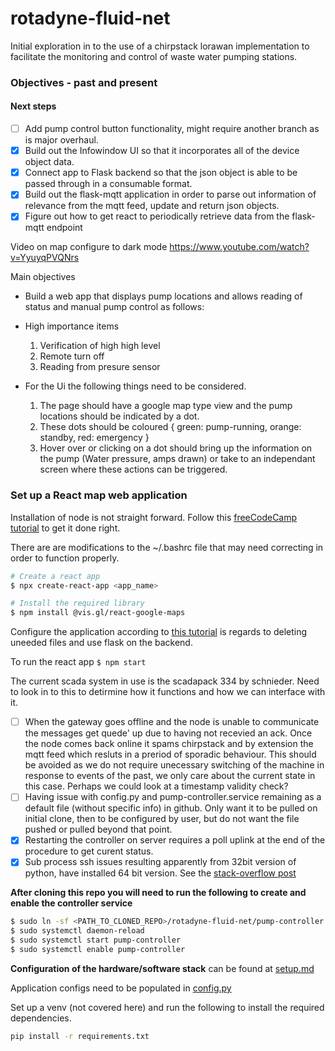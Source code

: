 # rotadyne-fluid-net
Initial exploration in to the use of a chirpstack lorawan implementation to facilitate the monitoring and control of waste water pumping stations.

### Objectives - past and present

#### Next steps
- [ ] Add pump control button functionality, might require another branch as is major overhaul.
- [X] Build out the Infowindow UI so that it incorporates all of the device object data.
- [X] Connect app to Flask backend so that the json object is able to be passed through in a consumable format.
- [X] Build out the flask-mqtt application in order to parse out information of relevance from the mqtt feed, update and return json objects.
- [X] Figure out how to get react to periodically retrieve data from the flask-mqtt endpoint

Video on map configure to dark mode https://www.youtube.com/watch?v=YyuyqPVQNrs

Main objectives
- Build a web app that displays pump locations and allows reading of status and manual pump control as follows: 
- High importance items
  1. Verification of high high level
  2. Remote turn off
  3. Reading from presure sensor

- For the Ui the following things need to be considered.
  1. The page should have a google map type view and the pump locations should be indicated by a dot.
  2. These dots should be coloured { green: pump-running, orange: standby, red: emergency }
  3. Hover over or clicking on a dot should bring up the information on the pump (Water pressure, amps drawn) or take to an independant screen where these actions can be triggered.

### Set up a React map web application
Installation of node is not straight forward. Follow this [freeCodeCamp tutorial](freecodecamp.org/news/how-to-install-node-js-on-ubuntu/) to get it done right.

There are are modifications to the ~/.bashrc file that may need correcting in order to function properly.

```sh
# Create a react app
$ npx create-react-app <app_name>

# Install the required library
$ npm install @vis.gl/react-google-maps
```
Configure the application according to [this tutorial](https://www.youtube.com/watch?v=7LNl2JlZKHA) is regards to deleting uneeded files and use flask on the backend.

To run the react app
`$ npm start`




The current scada system in use is the scadapack 334 by schnieder. Need to look in to this to detirmine how it functions and how we can interface with it.


- [ ] When the gateway goes offline and the node is unable to communicate the messages get quede' up due to having not recevied an ack. Once the node comes back online it spams chirpstack and by extension the mqtt feed which resluts in a preriod of sporadic behaviour. This should be avoided as we do not require unecessary switching of the machine in response to events of the past, we only care about the current state in this case. Perhaps we could look at a timestamp validity check?
- [ ] Having issue with config.py and pump-controller.service remaining as a default file (without specific info) in github. Only want it to be pulled on initial clone, then to be configured by user, but do not want the file pushed or pulled beyond that point.
- [x] Restarting the controller on server requires a poll uplink at the end of the procedure to get curent status.
- [x] Sub process ssh issues resulting apparently from 32bit version of python, have installed 64 bit version. See the [stack-overflow post](https://stackoverflow.com/questions/65928671/python-subprocess-cant-call-ssh)

__After cloning this repo you will need to run the following to create and enable the controller service__
```sh
$ sudo ln -sf <PATH_TO_CLONED_REPO>/rotadyne-fluid-net/pump-controller.service /etc/systemd/system/pump-controller.service
$ sudo systemctl daemon-reload
$ sudo systemctl start pump-controller
$ sudo systemctl enable pump-controller
```

__Configuration of the hardware/software stack__ can be found at [setup.md](setup.md)

Application configs need to be populated in [config.py](config.py)

Set up a venv (not covered here) and run the following to install the required dependencies.
```sh
pip install -r requirements.txt
```
